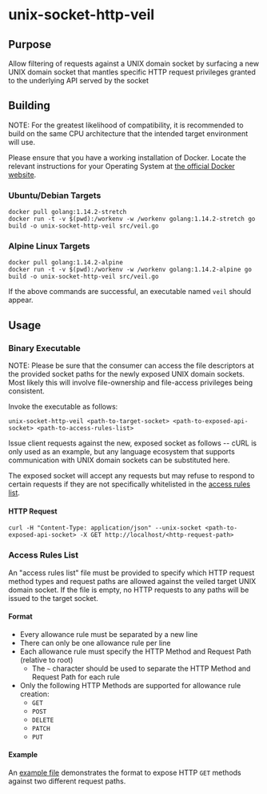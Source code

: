 # unix-socket-http-veil

## Purpose

Allow filtering of requests against a UNIX domain socket by surfacing a new
UNIX domain socket that mantles specific HTTP request privileges granted to the
underlying API served by the socket

## Building

NOTE: For the greatest likelihood of compatibility, it is recommended to build
on the same CPU architecture that the intended target environment will use.

Please ensure that you have a working installation of Docker. Locate the
relevant instructions for your Operating System at
[the official Docker website](https://docs.docker.com/install).


### Ubuntu/Debian Targets
```
docker pull golang:1.14.2-stretch
docker run -t -v $(pwd):/workenv -w /workenv golang:1.14.2-stretch go build -o unix-socket-http-veil src/veil.go
```

### Alpine Linux Targets
```
docker pull golang:1.14.2-alpine
docker run -t -v $(pwd):/workenv -w /workenv golang:1.14.2-alpine go build -o unix-socket-http-veil src/veil.go
```

If the above commands are successful, an executable named `veil` should
appear.

## Usage

### Binary Executable

NOTE: Please be sure that the consumer can access the file descriptors at the
provided socket paths for the newly exposed UNIX domain sockets. Most likely
this will involve file-ownership and file-access privileges being consistent.

Invoke the executable as follows:

```
unix-socket-http-veil <path-to-target-socket> <path-to-exposed-api-socket> <path-to-access-rules-list>
```

Issue client requests against the new, exposed socket as follows -- cURL is only used as
an example, but any language ecosystem that supports communication with UNIX
domain sockets can be substituted here.

The exposed socket will accept any requests but may refuse to respond to certain
requests if they are not specifically whitelisted in the
[access rules list](#access-rules-list).

#### HTTP Request

```
curl -H "Content-Type: application/json" --unix-socket <path-to-exposed-api-socket> -X GET http://localhost/<http-request-path>
```

### Access Rules List

An "access rules list" file must be provided to specify which HTTP request
method types and request paths are allowed against the veiled target UNIX
domain socket. If the file is empty, no HTTP requests to any paths will be
issued to the target socket.


#### Format

* Every allowance rule must be separated by a new line
* There can only be one allowance rule per line
* Each allowance rule must specify the HTTP Method and Request Path (relative to root)
  * The `~` character should be used to separate the HTTP Method and Request Path for each rule
* Only the following HTTP Methods are supported for allowance rule creation:
  * `GET`
  * `POST`
  * `DELETE`
  * `PATCH`
  * `PUT`

#### Example

An [example file](example/accessRulesList.txt.example) demonstrates the format
to expose HTTP `GET` methods against two different request paths.

